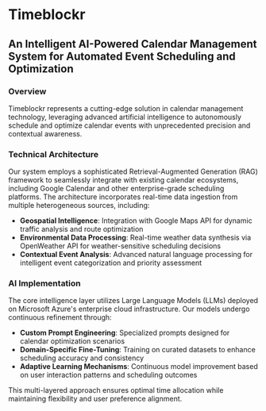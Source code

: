 # Timeblockr

## An Intelligent AI-Powered Calendar Management System for Automated Event Scheduling and Optimization

### Overview

Timeblockr represents a cutting-edge solution in calendar management technology, leveraging advanced artificial intelligence to autonomously schedule and optimize calendar events with unprecedented precision and contextual awareness.

### Technical Architecture

Our system employs a sophisticated Retrieval-Augmented Generation (RAG) framework to seamlessly integrate with existing calendar ecosystems, including Google Calendar and other enterprise-grade scheduling platforms. The architecture incorporates real-time data ingestion from multiple heterogeneous sources, including:

- **Geospatial Intelligence**: Integration with Google Maps API for dynamic traffic analysis and route optimization
- **Environmental Data Processing**: Real-time weather data synthesis via OpenWeather API for weather-sensitive scheduling decisions
- **Contextual Event Analysis**: Advanced natural language processing for intelligent event categorization and priority assessment

### AI Implementation

The core intelligence layer utilizes Large Language Models (LLMs) deployed on Microsoft Azure's enterprise cloud infrastructure. Our models undergo continuous refinement through:

- **Custom Prompt Engineering**: Specialized prompts designed for calendar optimization scenarios
- **Domain-Specific Fine-Tuning**: Training on curated datasets to enhance scheduling accuracy and consistency
- **Adaptive Learning Mechanisms**: Continuous model improvement based on user interaction patterns and scheduling outcomes

This multi-layered approach ensures optimal time allocation while maintaining flexibility and user preference alignment.
